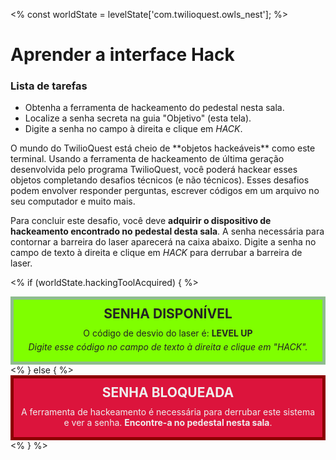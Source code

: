<%
const worldState = levelState['com.twilioquest.owls_nest'];
%>

# Aprender a interface Hack

<div class="aside">
<h3>Lista de tarefas</h3>
<ul>
  <li>Obtenha a ferramenta de hackeamento do pedestal nesta sala.</li>
  <li>Localize a senha secreta na guia "Objetivo" (esta tela).</li>
  <li>Digite a senha no campo à direita e clique em <em>HACK</em>.</li>
</ul>
</div>
O mundo do TwilioQuest está cheio de **objetos hackeáveis** como este terminal. Usando a ferramenta de hackeamento de última geração desenvolvida pelo programa TwilioQuest, você poderá hackear esses objetos completando desafios técnicos (e não técnicos). Esses desafios podem envolver responder perguntas, escrever códigos em um arquivo no seu computador e muito mais.

Para concluir este desafio, você deve **adquirir o dispositivo de hackeamento encontrado no pedestal desta sala**. A senha necessária para contornar a barreira do laser aparecerá na caixa abaixo. Digite a senha no campo de texto à direita e clique em *HACK* para derrubar a barreira de laser.

<style>
.passcode {
  color: #eee;
  padding: 10px;
  text-align: center;
}

.passcode h3 {
  font-size: 1.5em;
  border-bottom: none;
  padding: 0;
  margin: 0 0 10px 0;
  font-weight: bold;
  text-transform: uppercase;
}

.passcode p {
  margin: 0 0 5px 0;
  padding: 0;
}

.passcode-locked {
  border: 5px solid #8B0000;
  background-color: #DC143C;
}

.passcode-open {
  border: 5px solid #8FBC8F;
  background-color: #7FFF00;
  color: #232323;
}
</style>
<% if (worldState.hackingToolAcquired) { %>

<div class="passcode passcode-open">
<h3>SENHA DISPONÍVEL</h3>
<p>
O código de desvio do laser é: <b>LEVEL UP</b>
</p>
<p>
<i>Digite esse código no campo de texto à direita e clique em "HACK".</i>
</p>
</div>
<% } else { %>
<div class="passcode passcode-locked">
<h3>SENHA BLOQUEADA</h3>
<p>
A ferramenta de hackeamento é necessária para derrubar este sistema e ver a senha. <b>Encontre-a no pedestal
nesta sala</b>.
</p>
</div>
<% } %>

